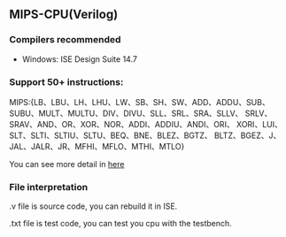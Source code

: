 ## MIPS-CPU(Verilog)

### Compilers recommended
 * Windows: ISE Design Suite 14.7
 
### Support 50+ instructions:
MIPS:{LB、LBU、LH、LHU、LW、SB、SH、SW、ADD、ADDU、SUB、SUBU、MULT、MULTU、DIV、DIVU、SLL、SRL、SRA、SLLV、 SRLV、SRAV、AND、OR、XOR、NOR、ADDI、ADDIU、ANDI、ORI、 XORI、LUI、SLT、SLTI、SLTIU、SLTU、BEQ、BNE、BLEZ、BGTZ、 BLTZ、BGEZ、J、JAL、JALR、JR、MFHI、MFLO、MTHI、MTLO}

You can see more detail in [here](https://web.cse.ohio-state.edu/~crawfis.3/cse675-02/Slides/MIPS%20Instruction%20Set.pdf)

### File interpretation
.v file is source code, you can rebuild it in ISE.

.txt file is test code, you can test you cpu with the testbench.

